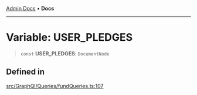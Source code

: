 [Admin Docs](/) • **Docs**

***

# Variable: USER\_PLEDGES

> `const` **USER\_PLEDGES**: `DocumentNode`

## Defined in

[src/GraphQl/Queries/fundQueries.ts:107](https://github.com/PalisadoesFoundation/talawa-admin/blob/main/src/GraphQl/Queries/fundQueries.ts#L107)
